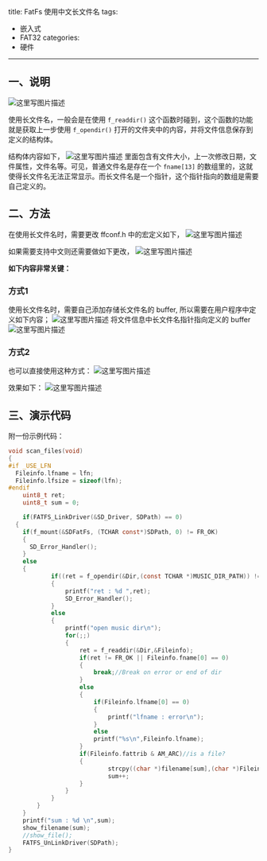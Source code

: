 title: FatFs 使用中文长文件名
tags:
- 嵌入式
- FAT32
categories:
- 硬件
---

## 一、说明

![这里写图片描述](http://img.blog.csdn.net/20170224132232460?watermark/2/text/aHR0cDovL2Jsb2cuY3Nkbi5uZXQvdTAxMTMwMzQ0Mw==/font/5a6L5L2T/fontsize/400/fill/I0JBQkFCMA==/dissolve/70/gravity/SouthEast)

<!-- more -->

使用长文件名，一般会是在使用 `f_readdir()` 这个函数时碰到，这个函数的功能就是获取上一步使用 `f_opendir()` 打开的文件夹中的内容，并将文件信息保存到定义的结构体。


结构体内容如下，
![这里写图片描述](http://img.blog.csdn.net/20170224133146238?watermark/2/text/aHR0cDovL2Jsb2cuY3Nkbi5uZXQvdTAxMTMwMzQ0Mw==/font/5a6L5L2T/fontsize/400/fill/I0JBQkFCMA==/dissolve/70/gravity/SouthEast)
里面包含有文件大小，上一次修改日期，文件属性，文件名等。可见，普通文件名是存在一个 `fname[13]` 的数组里的，这就使得长文件名无法正常显示。而长文件名是一个指针，这个指针指向的数组是需要自己定义的。

## 二、方法

在使用长文件名时，需要更改 ffconf.h 中的宏定义如下，
![这里写图片描述](http://img.blog.csdn.net/20170224132258711?watermark/2/text/aHR0cDovL2Jsb2cuY3Nkbi5uZXQvdTAxMTMwMzQ0Mw==/font/5a6L5L2T/fontsize/400/fill/I0JBQkFCMA==/dissolve/70/gravity/SouthEast)

如果需要支持中文则还需要做如下更改，
![这里写图片描述](http://img.blog.csdn.net/20170224132319663?watermark/2/text/aHR0cDovL2Jsb2cuY3Nkbi5uZXQvdTAxMTMwMzQ0Mw==/font/5a6L5L2T/fontsize/400/fill/I0JBQkFCMA==/dissolve/70/gravity/SouthEast)

**如下内容非常关键：**

### 方式1
使用长文件名时，需要自己添加存储长文件名的 buffer, 所以需要在用户程序中定义如下内容；
![这里写图片描述](http://img.blog.csdn.net/20170224132405274?watermark/2/text/aHR0cDovL2Jsb2cuY3Nkbi5uZXQvdTAxMTMwMzQ0Mw==/font/5a6L5L2T/fontsize/400/fill/I0JBQkFCMA==/dissolve/70/gravity/SouthEast)
将文件信息中长文件名指针指向定义的 buffer
![这里写图片描述](http://img.blog.csdn.net/20170224132431648?watermark/2/text/aHR0cDovL2Jsb2cuY3Nkbi5uZXQvdTAxMTMwMzQ0Mw==/font/5a6L5L2T/fontsize/400/fill/I0JBQkFCMA==/dissolve/70/gravity/SouthEast)

### 方式2
也可以直接使用这种方式：
![这里写图片描述](http://img.blog.csdn.net/20170224192936262?watermark/2/text/aHR0cDovL2Jsb2cuY3Nkbi5uZXQvdTAxMTMwMzQ0Mw==/font/5a6L5L2T/fontsize/400/fill/I0JBQkFCMA==/dissolve/70/gravity/SouthEast)

效果如下：
![这里写图片描述](http://img.blog.csdn.net/20170224132524589?watermark/2/text/aHR0cDovL2Jsb2cuY3Nkbi5uZXQvdTAxMTMwMzQ0Mw==/font/5a6L5L2T/fontsize/400/fill/I0JBQkFCMA==/dissolve/70/gravity/SouthEast)


## 三、演示代码

附一份示例代码：
```c
void scan_files(void)
{
#if _USE_LFN
  Fileinfo.lfname = lfn;
  Fileinfo.lfsize = sizeof(lfn);
#endif
	uint8_t ret;
	uint8_t sum = 0;

	if(FATFS_LinkDriver(&SD_Driver, SDPath) == 0)
  {
    if(f_mount(&SDFatFs, (TCHAR const*)SDPath, 0) != FR_OK)
    {
      SD_Error_Handler();
    }
    else
    {
			if((ret = f_opendir(&Dir,(const TCHAR *)MUSIC_DIR_PATH)) != FR_OK)
			{
				printf("ret : %d ",ret);
				SD_Error_Handler();
			}
			else
			{
				printf("open music dir\n");
				for(;;)
				{
					ret = f_readdir(&Dir,&Fileinfo);
					if(ret != FR_OK || Fileinfo.fname[0] == 0)
					{
						break;//Break on error or end of dir
					}
					else
					{
						if(Fileinfo.lfname[0] == 0)
						{
							printf("lfname : error\n");
						}
						else
						printf("%s\n",Fileinfo.lfname);
					}
					if(Fileinfo.fattrib & AM_ARC)//is a file?
					{
							strcpy((char *)filename[sum],(char *)Fileinfo.lfname);
							sum++;
					}
				}
			}
		}
	}
	printf("sum : %d \n",sum);
	show_filename(sum);
	//show_file();
	FATFS_UnLinkDriver(SDPath);
}
```
